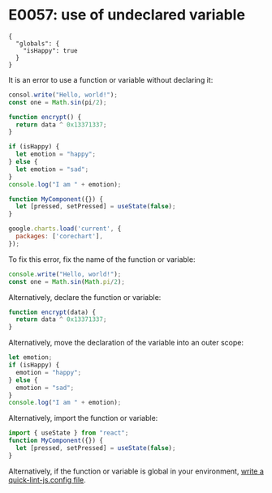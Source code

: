 # E0057: use of undeclared variable

```config-for-examples
{
  "globals": {
    "isHappy": true
  }
}
```

It is an error to use a function or variable without declaring it:

```javascript
consol.write("Hello, world!");
const one = Math.sin(pi/2);

function encrypt() {
  return data ^ 0x13371337;
}

if (isHappy) {
  let emotion = "happy";
} else {
  let emotion = "sad";
}
console.log("I am " + emotion);

function MyComponent({}) {
  let [pressed, setPressed] = useState(false);
}

google.charts.load('current', {
  packages: ['corechart'],
});
```

To fix this error, fix the name of the function or variable:

```javascript
console.write("Hello, world!");
const one = Math.sin(Math.pi/2);
```

Alternatively, declare the function or variable:

```javascript
function encrypt(data) {
  return data ^ 0x13371337;
}
```

Alternatively, move the declaration of the variable into an outer scope:

```javascript
let emotion;
if (isHappy) {
  emotion = "happy";
} else {
  emotion = "sad";
}
console.log("I am " + emotion);
```

Alternatively, import the function or variable:

```javascript
import { useState } from "react";
function MyComponent({}) {
  let [pressed, setPressed] = useState(false);
}
```

Alternatively, if the function or variable is global in your environment, [write
a quick-lint-js.config file](https://quick-lint-js.com/config/).
